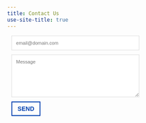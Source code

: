 ```yaml
---
title: Contact Us
use-site-title: true
---
```


<style>
 input, textarea {
    width:300px;
    font-size: 0.8em;
    font-family: 'proxima-nova-soft', sans-serif; 
    border: 1px solid #ddd; 
    background: #fff; 
    padding: 0.9em;
    transition: all 0.3s ease-in-out;
 }
 button {
    font-size: 1em;
    text-transform: uppercase;
    font-weight: 600;
    border: 2px solid #0040b0;
    color: #0040b0;
    background: transparent;
    line-height: 1em;
    padding: 0.6em 0.9em;
    transition: all 0.3s ease-in-out;
 }
</style>
<form id="formaction" method="POST">
  <div style="width:100%; margin:10px">
    <input type="email" name="email" placeholder="email@domain.com">
  </div>
  <div style="width:100%; margin:10px">
    <textarea name="message" placeholder="Message" style="height:100px"></textarea>
  </div>
  <div style="width:100%; margin:10px">
    <button type="submit">Send</button>
  </div>
</form>
<script>
    var contactform =  document.getElementById('formaction');
    contactform.setAttribute('action', '//formspree.io/' + 'contact' + '@' + 'stemalliancefm' + '.' + 'org');
</script>
